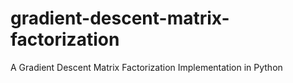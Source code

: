 # gradient-descent-matrix-factorization
A Gradient Descent Matrix Factorization Implementation in Python
